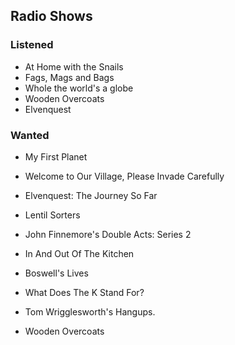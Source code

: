 ## Radio Shows

### Listened

* At Home with the Snails
* Fags, Mags and Bags
* Whole the world's a globe
* Wooden Overcoats
* Elvenquest

### Wanted


* My First Planet

* Welcome to Our Village, Please Invade Carefully

* Elvenquest: The Journey So Far

* Lentil Sorters

* John Finnemore's Double Acts: Series 2

* In And Out Of The Kitchen

* Boswell's Lives

* What Does The K Stand For?

* Tom Wrigglesworth's Hangups.

* Wooden Overcoats

